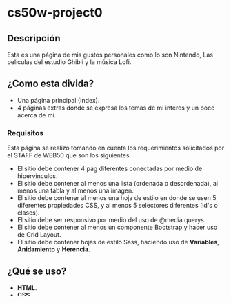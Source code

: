 # cs50w-project0

## Descripción 

Esta es una página de mis gustos personales como lo son Nintendo, Las peliculas del estudio Ghibli y la música Lofi. 

## ¿Como esta divida?

* Una página principal (Index).
* 4 páginas extras donde se expresa los temas de mi interes y un poco acerca de mi.

### Requisitos

Esta página se realizo tomando en cuenta los requerimientos solicitados por el STAFF de WEB50 que son los siguientes:

* El sitio debe contener 4 pág diferentes conectadas por medio de hipervinculos.
* El sitio debe contener al menos una lista (ordenada o desordenada), al menos una tabla y al menos una imagen.
* El sitio debe contener al menos una hoja de estilo en donde se usen 5 diferentes propiedades CSS, y al menos 5 selectores diferentes (id's o clases).
* El sitio debe ser responsivo por medio del uso de @media querys.
* El sitio debe contener al menos un componente Bootstrap y hacer uso de Grid Layout.
* El sitio debe contener hojas de estilo Sass, haciendo uso de <b>Variables</b>, <b>Anidamiento</b> y <b>Herencia</b>.

##

## ¿Qué se uso?

* <b>HTML</b>.
* <b>CSS</b>.
* <b>SASS</b>.
* <b>JAVASCRIPT</b>.

### Más en detalle




### Proceso

